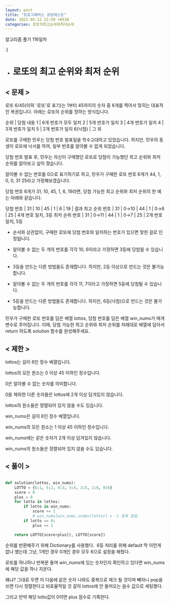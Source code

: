 ```yaml
---
layout: post
title: "프로그래머스 코딩테스트"
date: 2021-05-12 22:59 +0530
categories: 로또의최고순위와최저순위
---
```


알고리즘 풀기 116일차

:)

- # 로또의 최고 순위와 최저 순위

>

## < 문제 >

로또 6/45(이하 '로또'로 표기)는 1부터 45까지의 숫자 중 6개를 찍어서 맞히는 대표적인 복권입니다. 아래는 로또의 순위를 정하는 방식입니다.

순위 | 당첨 내용
1 | 6개 번호가 모두 일치
2 | 5개 번호가 일치
3 | 4개 번호가 일치
4 | 3개 번호가 일치
5 | 2개 번호가 일치
6(낙첨) | 그 외

로또를 구매한 민우는 당첨 번호 발표일을 학수고대하고 있었습니다. 하지만, 민우의 동생이 로또에 낙서를 하여, 일부 번호를 알아볼 수 없게 되었습니다.

당첨 번호 발표 후, 민우는 자신이 구매했던 로또로 당첨이 가능했던 최고 순위와 최저 순위를 알아보고 싶어 졌습니다.

알아볼 수 없는 번호를 0으로 표기하기로 하고, 민우가 구매한 로또 번호 6개가 44, 1, 0, 0, 31 25라고 가정해보겠습니다.

당첨 번호 6개가 31, 10, 45, 1, 6, 19라면, 당첨 가능한 최고 순위와 최저 순위의 한 예는 아래와 같습니다.

당첨 번호 | 31 | 10 | 45 | 1 | 6 | 19 | 결과
최고 순위 번호 | 31 | 0→10 | 44 | 1 | 0→6 | 25 | 4개 번호 일치, 3등
최저 순위 번호 | 31 | 0→11 | 44 | 1 | 0→7 | 25 | 2개 번호 일치, 5등

- 순서와 상관없이, 구매한 로또에 당첨 번호와 일치하는 번호가 있으면 맞힌 걸로 인정됩니다.

- 알아볼 수 없는 두 개의 번호를 각각 10, 6이라고 가정하면 3등에 당첨될 수 있습니다.

- 3등을 만드는 다른 방법들도 존재합니다. 하지만, 2등 이상으로 만드는 것은 불가능합니다.

- 알아볼 수 없는 두 개의 번호를 각각 11, 7이라고 가정하면 5등에 당첨될 수 있습니다.

- 5등을 만드는 다른 방법들도 존재합니다. 하지만, 6등(낙첨)으로 만드는 것은 불가능합니다.

민우가 구매한 로또 번호를 담은 배열 lottos, 당첨 번호를 담은 배열 win_nums가 매개변수로 주어집니다. 이때, 당첨 가능한 최고 순위와 최저 순위를 차례대로 배열에 담아서 return 하도록 solution 함수를 완성해주세요.

## < 제한 >

lottos는 길이 6인 정수 배열입니다.

lottos의 모든 원소는 0 이상 45 이하인 정수입니다.

0은 알아볼 수 없는 숫자를 의미합니다.

0을 제외한 다른 숫자들은 lottos에 2개 이상 담겨있지 않습니다.

lottos의 원소들은 정렬되어 있지 않을 수도 있습니다.

win_nums은 길이 6인 정수 배열입니다.

win_nums의 모든 원소는 1 이상 45 이하인 정수입니다.

win_nums에는 같은 숫자가 2개 이상 담겨있지 않습니다.

win_nums의 원소들은 정렬되어 있지 않을 수도 있습니다.

## < 풀이 >

```python

def solution(lottos, win_nums):
    LOTTO = {6:1, 5:2, 4:3, 3:4, 2:5, 1:6, 0:6}
    score = 0
    plus = 0
    for lotto in lottos:
        if lotto in win_nums:
            score += 1
            # win_nums[win_nums.index(lotto)] = -1 중복 없음.
        if lotto == 0:
            plus += 1

    return LOTTO[score+plus]), LOTTO[score])

```

순위를 반환해주기 위해 Dictionary를 사용했다.  6등 처리를 위해 default 막 이런게 없나 했는데 그냥, 1개인 경우 0개인 경우 모두 6으로 설정을 해줬다.

로또를 하나하나 반복문 돌며 win_nums에 있는 숫자인지 확인하고 있다면 win_nums에 해당 값을 하나 지운다.

왜냐? 그대로 두면 이 다음에 같은 숫자 나와도 중복으로 체크 될 것이며 빼자니 pop을 쓰면 다시 정렬한다고 비효율적일 것 같아 lottos에 안 들어오는 음수 값으로 세팅했다.

그리고 만약 해당 lotto값이 0이면 plus 점수로 기록한다.
